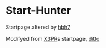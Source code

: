 # Start-Hunter
Startpage altered by [hbh7](https://github.com/hbh7)

Modifyed from [X3PR](https://github.com/X3PR)s startpage, [ditto](https://github.com/X3PR/ditto)
